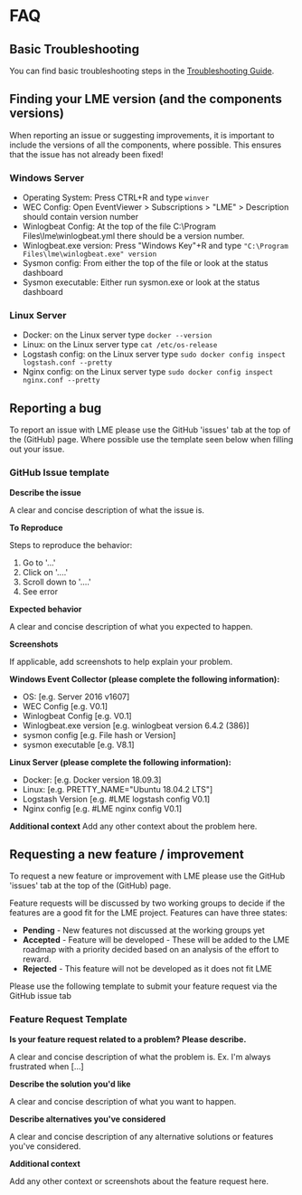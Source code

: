 # FAQ

## Basic Troubleshooting 
You can find basic troubleshooting steps in the [Troubleshooting Guide](troubleshooting.md).

## Finding your LME version (and the components versions)
When reporting an issue or suggesting improvements, it is important to include the versions of all the components, where possible. This ensures that the issue has not already been fixed! 

### Windows Server
* Operating System: Press CTRL+R and type ```winver```
* WEC Config: Open EventViewer > Subscriptions > "LME" > Description should contain version number
* Winlogbeat Config: At the top of the file C:\Program Files\lme\winlogbeat.yml there should be a version number.
* Winlogbeat.exe version: Press "Windows Key"+R and type ```"C:\Program Files\lme\winlogbeat.exe" version```
* Sysmon config: From either the top of the file or look at the status dashboard
* Sysmon executable: Either run sysmon.exe or look at the status dashboard



### Linux Server
* Docker: on the Linux server type ```docker --version```
* Linux: on the Linux server type ```cat /etc/os-release```
* Logstash config: on the Linux server type ```sudo docker config inspect logstash.conf --pretty```
* Nginx config: on the Linux server type ```sudo docker config inspect nginx.conf --pretty```




## Reporting a bug
To report an issue with LME please use the GitHub 'issues' tab at the top of the (GitHub) page.
Where possible use the template seen below when filling out your issue.


### GitHub Issue template

**Describe the issue** 

A clear and concise description of what the issue is.

**To Reproduce**

Steps to reproduce the behavior:
1. Go to '...'
2. Click on '....'
3. Scroll down to '....'
4. See error

**Expected behavior**

A clear and concise description of what you expected to happen.

**Screenshots**

If applicable, add screenshots to help explain your problem.

**Windows Event Collector (please complete the following information):**
 - OS: [e.g. Server 2016 v1607]
 - WEC Config [e.g. V0.1]
 - Winlogbeat Config [e.g. V0.1]
 - Winlogbeat.exe version [e.g. winlogbeat version 6.4.2 (386)]
 - sysmon config [e.g. File hash or Version]
 - sysmon executable [e.g. V8.1]

**Linux Server (please complete the following information):**
 - Docker: [e.g. Docker version 18.09.3]
 - Linux: [e.g. PRETTY_NAME="Ubuntu 18.04.2 LTS"]
 - Logstash Version [e.g. #LME logstash config V0.1]
 - Nginx config [e.g. #LME nginx config V0.1]

**Additional context**
Add any other context about the problem here.



## Requesting a new feature / improvement 
To request a new feature or improvement with LME please use the GitHub 'issues' tab at the top of the (GitHub) page.

Feature requests will be discussed by two working groups to decide if the features are a good fit for the LME project. 
Features can have three states:

* **Pending** - New features not discussed at the working groups yet
* **Accepted** - Feature will be developed - These will be added to the LME roadmap with a priority decided based on an analysis of the effort to reward.
* **Rejected** - This feature will not be developed as it does not fit LME

Please use the following template to submit your feature request via the GitHub issue tab 

### Feature Request Template
**Is your feature request related to a problem? Please describe.**

A clear and concise description of what the problem is. Ex. I'm always frustrated when [...]

**Describe the solution you'd like**

A clear and concise description of what you want to happen.

**Describe alternatives you've considered**

A clear and concise description of any alternative solutions or features you've considered.

**Additional context**

Add any other context or screenshots about the feature request here.
